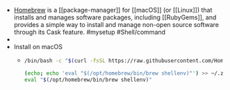 - [Homebrew](https://brew.sh/) is a [[package-manager]] for [[macOS]] (or [[Linux]]) that installs and manages software packages, including [[RubyGems]], and provides a simple way to install and manage non-open source software through its Cask feature. #mysetup #Shell/command
-
- Install on macOS
	- ```bash
	  /bin/bash -c "$(curl -fsSL https://raw.githubusercontent.com/Homebrew/install/HEAD/install.sh)"
	  
	  (echo; echo 'eval "$(/opt/homebrew/bin/brew shellenv)"') >> ~/.zprofile
	  eval "$(/opt/homebrew/bin/brew shellenv)"
	  ```